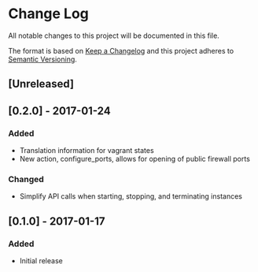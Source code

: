 # Change Log
All notable changes to this project will be documented in this file.

The format is based on [Keep a Changelog](http://keepachangelog.com/)
and this project adheres to [Semantic Versioning](http://semver.org/).

## [Unreleased]

## [0.2.0] - 2017-01-24
### Added
- Translation information for vagrant states
- New action, configure_ports, allows for opening of public firewall
  ports

### Changed
- Simplify API calls when starting, stopping, and terminating
  instances

## [0.1.0] - 2017-01-17
### Added
- Initial release
